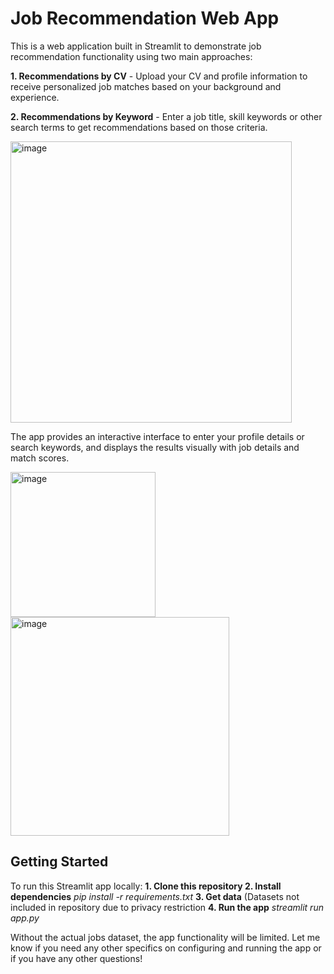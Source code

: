 # Job Recommendation Web App

This is a web application built in Streamlit to demonstrate job recommendation functionality using two main approaches:

**1. Recommendations by CV** - Upload your CV and profile information to receive personalized job matches based on your background and experience.

**2. Recommendations by Keyword** - Enter a job title, skill keywords or other search terms to get recommendations based on those criteria.

<img width="450" alt="image" src="https://github.com/Luantrannew/careerlinkWEB/assets/62492632/24b8d7b3-f332-4413-956c-a3e3975f1937">
 

The app provides an interactive interface to enter your profile details or search keywords, and displays the results visually with job details and match scores.

<img width="232" alt="image" src="https://github.com/Luantrannew/careerlinkWEB/assets/62492632/d4d7fefb-b606-40a2-a0cb-64bd5538f265"> <img width="350" alt="image" src="https://github.com/Luantrannew/careerlinkWEB/assets/62492632/5f6be36e-c204-4fe9-afaa-9f94d53addff">



## Getting Started
To run this Streamlit app locally:
**1. Clone this repository
2. Install dependencies**
_pip install -r requirements.txt_
**3. Get data** (Datasets not included in repository due to privacy restriction
**4. Run the app**
_streamlit run app.py_

Without the actual jobs dataset, the app functionality will be limited.
Let me know if you need any other specifics on configuring and running the app or if you have any other questions!
